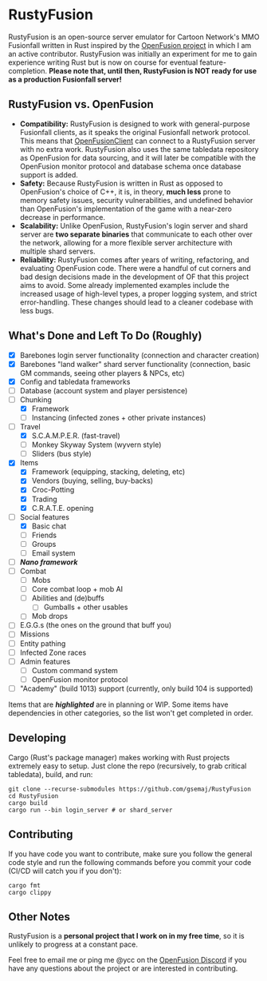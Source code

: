 # RustyFusion
RustyFusion is an open-source server emulator for Cartoon Network's MMO Fusionfall written in Rust inspired by the [OpenFusion project](https://github.com/OpenFusionProject) in which I am an active contributor. RustyFusion was initially an experiment for me to gain experience writing Rust but is now on course for eventual feature-completion. **Please note that, until then, RustyFusion is NOT ready for use as a production Fusionfall server!**

## RustyFusion vs. OpenFusion
- **Compatibility:** RustyFusion is designed to work with general-purpose Fusionfall clients, as it speaks the original Fusionfall network protocol. This means that [OpenFusionClient](https://github.com/OpenFusionProject/OpenFusionClient) can connect to a RustyFusion server with no extra work. RustyFusion also uses the same tabledata repository as OpenFusion for data sourcing, and it will later be compatible with the OpenFusion monitor protocol and database schema once database support is added.
- **Safety:** Because RustyFusion is written in Rust as opposed to OpenFusion's choice of C++, it is, in theory, **much less** prone to memory safety issues, security vulnerabilities, and undefined behavior than OpenFusion's implementation of the game with a near-zero decrease in performance.
- **Scalability:** Unlike OpenFusion, RustyFusion's login server and shard server are **two separate binaries** that communicate to each other over the network, allowing for a more flexible server architecture with multiple shard servers.
- **Reliability:** RustyFusion comes after years of writing, refactoring, and evaluating OpenFusion code. There were a handful of cut corners and bad design decisions made in the development of OF that this project aims to avoid. Some already implemented examples include the increased usage of high-level types, a proper logging system, and strict error-handling. These changes should lead to a cleaner codebase with less bugs.

## What's Done and Left To Do (Roughly)
- [x] Barebones login server functionality (connection and character creation)
- [x] Barebones "land walker" shard server functionality (connection, basic GM commands, seeing other players & NPCs, etc)
- [x] Config and tabledata frameworks
- [ ] Database (account system and player persistence)
- [ ] Chunking
  - [x] Framework
  - [ ] Instancing (infected zones + other private instances)
- [ ] Travel
  - [x] S.C.A.M.P.E.R. (fast-travel)
  - [ ] Monkey Skyway System (wyvern style)
  - [ ] Sliders (bus style)
- [x] Items
  - [x] Framework (equipping, stacking, deleting, etc)
  - [x] Vendors (buying, selling, buy-backs)
  - [x] Croc-Potting
  - [x] Trading
  - [x] C.R.A.T.E. opening
- [ ] Social features
  - [x] Basic chat
  - [ ] Friends
  - [ ] Groups
  - [ ] Email system
- [ ] ***Nano framework***
- [ ] Combat
  - [ ] Mobs
  - [ ] Core combat loop + mob AI
  - [ ] Abilities and (de)buffs
    - [ ] Gumballs + other usables
  - [ ] Mob drops
- [ ] E.G.G.s (the ones on the ground that buff you)
- [ ] Missions
- [ ] Entity pathing
- [ ] Infected Zone races
- [ ] Admin features
  - [ ] Custom command system
  - [ ] OpenFusion monitor protocol
- [ ] "Academy" (build 1013) support (currently, only build 104 is supported)

Items that are ***highlighted*** are in planning or WIP. Some items have dependencies in other categories, so the list won't get completed in order.

## Developing
Cargo (Rust's package manager) makes working with Rust projects extremely easy to setup. Just clone the repo (recursively, to grab critical tabledata), build, and run:
```
git clone --recurse-submodules https://github.com/gsemaj/RustyFusion
cd RustyFusion
cargo build
cargo run --bin login_server # or shard_server
```

## Contributing
If you have code you want to contribute, make sure you follow the general code style and run the following commands before you commit your code (CI/CD will catch you if you don't):
```
cargo fmt
cargo clippy
```

## Other Notes
RustyFusion is a **personal project that I work on in my free time**, so it is unlikely to progress at a constant pace.

Feel free to email me or ping me @ycc on the [OpenFusion Discord](https://discord.gg/DYavckB) if you have any questions about the project or are interested in contributing.

